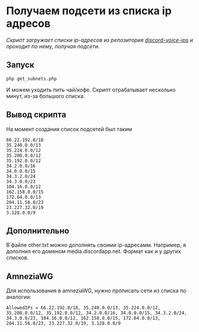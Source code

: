 # Получаем подсети из списка ip адресов

_Скрипт загружает списки ip-адресов из репозитория [discord-voice-ips](https://github.com/GhostRooter0953/discord-voice-ips) и проходит по нему, получая подсети._

## Запуск
```php get_subnets.php```

И можем уходить пить чай/кофе. Скрипт отрабатывает несколько минут, из-за большого списка.

## Вывод скрипта
На момент создания список подсетей был таким
```
66.22.192.0/18
35.240.0.0/13
35.224.0.0/12
35.208.0.0/12
35.192.0.0/12
34.2.0.0/16
34.0.0.0/15
34.3.2.0/24
34.3.0.0/23
104.16.0.0/12
162.158.0.0/15
172.64.0.0/13
204.11.56.0/23
23.227.32.0/19
3.128.0.0/9
```

## Дополнительно
В файле other.txt можно дополнять своими ip-адресамм. Например, я дополнил его доменом media.discordapp.net. Формат как и у других списков.

## AmneziaWG
Для использования в amneziaWG, нужно прописать сети из списка по аналогии:
```
AllowedIPs = 66.22.192.0/18, 35.240.0.0/13, 35.224.0.0/12, 35.208.0.0/12, 35.192.0.0/12, 34.2.0.0/16, 34.0.0.0/15, 34.3.2.0/24, 34.3.0.0/23, 104.16.0.0/12, 162.158.0.0/15, 172.64.0.0/13, 204.11.56.0/23, 23.227.32.0/19, 3.128.0.0/9

```
